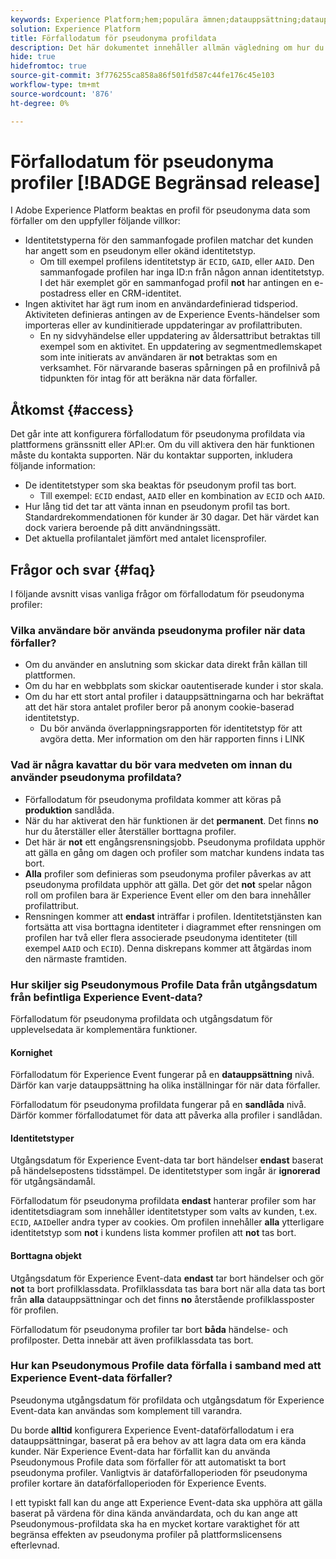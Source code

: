 ```yaml
---
keywords: Experience Platform;hem;populära ämnen;datauppsättning;datauppsättning;tid att leva;ttl;tid till live;pseudonymous;pseudonymous profiles;data expiration;expiration;
solution: Experience Platform
title: Förfallodatum för pseudonyma profildata
description: Det här dokumentet innehåller allmän vägledning om hur du konfigurerar förfallodatum för pseudonyma profiler inom Adobe Experience Platform.
hide: true
hidefromtoc: true
source-git-commit: 3f776255ca858a86f501fd587c44fe176c45e103
workflow-type: tm+mt
source-wordcount: '876'
ht-degree: 0%

---
```



# Förfallodatum för pseudonyma profiler [!BADGE Begränsad release]

I Adobe Experience Platform beaktas en profil för pseudonyma data som förfaller om den uppfyller följande villkor:

- Identitetstyperna för den sammanfogade profilen matchar det kunden har angett som en pseudonym eller okänd identitetstyp.
   - Om till exempel profilens identitetstyp är `ECID`, `GAID`, eller `AAID`. Den sammanfogade profilen har inga ID:n från någon annan identitetstyp. I det här exemplet gör en sammanfogad profil **not** har antingen en e-postadress eller en CRM-identitet.
- Ingen aktivitet har ägt rum inom en användardefinierad tidsperiod. Aktiviteten definieras antingen av de Experience Events-händelser som importeras eller av kundinitierade uppdateringar av profilattributen.
   - En ny sidvyhändelse eller uppdatering av åldersattribut betraktas till exempel som en aktivitet. En uppdatering av segmentmedlemskapet som inte initierats av användaren är **not** betraktas som en verksamhet. För närvarande baseras spårningen på en profilnivå på tidpunkten för intag för att beräkna när data förfaller.

## Åtkomst {#access}

Det går inte att konfigurera förfallodatum för pseudonyma profildata via plattformens gränssnitt eller API:er. Om du vill aktivera den här funktionen måste du kontakta supporten. När du kontaktar supporten, inkludera följande information:

- De identitetstyper som ska beaktas för pseudonym profil tas bort.
   - Till exempel: `ECID` endast, `AAID` eller en kombination av `ECID` och `AAID`.
- Hur lång tid det tar att vänta innan en pseudonym profil tas bort. Standardrekommendationen för kunder är 30 dagar. Det här värdet kan dock variera beroende på ditt användningssätt.
- Det aktuella profilantalet jämfört med antalet licensprofiler.

## Frågor och svar {#faq}

I följande avsnitt visas vanliga frågor om förfallodatum för pseudonyma profiler:

### Vilka användare bör använda pseudonyma profiler när data förfaller?

- Om du använder en anslutning som skickar data direkt från källan till plattformen.
- Om du har en webbplats som skickar oautentiserade kunder i stor skala.
- Om du har ett stort antal profiler i datauppsättningarna och har bekräftat att det här stora antalet profiler beror på anonym cookie-baserad identitetstyp.
   - Du bör använda överlappningsrapporten för identitetstyp för att avgöra detta. Mer information om den här rapporten finns i LINK

### Vad är några kavattar du bör vara medveten om innan du använder pseudonyma profildata?

- Förfallodatum för pseudonyma profildata kommer att köras på **produktion** sandlåda.
- När du har aktiverat den här funktionen är det **permanent**. Det finns **no** hur du återställer eller återställer borttagna profiler.
- Det här är **not** ett engångsrensningsjobb. Pseudonyma profildata upphör att gälla en gång om dagen och profiler som matchar kundens indata tas bort.
- **Alla** profiler som definieras som pseudonyma profiler påverkas av att pseudonyma profildata upphör att gälla. Det gör det **not** spelar någon roll om profilen bara är Experience Event eller om den bara innehåller profilattribut.
- Rensningen kommer att **endast** inträffar i profilen. Identitetstjänsten kan fortsätta att visa borttagna identiteter i diagrammet efter rensningen om profilen har två eller flera associerade pseudonyma identiteter (till exempel `AAID` och `ECID`). Denna diskrepans kommer att åtgärdas inom den närmaste framtiden.

### Hur skiljer sig Pseudonymous Profile Data från utgångsdatum från befintliga Experience Event-data?

Förfallodatum för pseudonyma profildata och utgångsdatum för upplevelsedata är komplementära funktioner.

#### Kornighet

Förfallodatum för Experience Event fungerar på en **datauppsättning** nivå. Därför kan varje datauppsättning ha olika inställningar för när data förfaller.

Förfallodatum för pseudonyma profildata fungerar på en **sandlåda** nivå. Därför kommer förfallodatumet för data att påverka alla profiler i sandlådan.

#### Identitetstyper

Utgångsdatum för Experience Event-data tar bort händelser **endast** baserat på händelsepostens tidsstämpel. De identitetstyper som ingår är **ignorerad** för utgångsändamål.

Förfallodatum för pseudonyma profildata **endast** hanterar profiler som har identitetsdiagram som innehåller identitetstyper som valts av kunden, t.ex. `ECID`, `AAID`eller andra typer av cookies. Om profilen innehåller **alla** ytterligare identitetstyp som **not** i kundens lista kommer profilen att **not** tas bort.

#### Borttagna objekt

Utgångsdatum för Experience Event-data **endast** tar bort händelser och gör **not** ta bort profilklassdata. Profilklassdata tas bara bort när alla data tas bort från **alla** datauppsättningar och det finns **no** återstående profilklassposter för profilen.

Förfallodatum för pseudonyma profiler tar bort **båda** händelse- och profilposter. Detta innebär att även profilklassdata tas bort.

### Hur kan Pseudonymous Profile data förfalla i samband med att Experience Event-data förfaller?

Pseudonyma utgångsdatum för profildata och utgångsdatum för Experience Event-data kan användas som komplement till varandra.

Du borde **alltid** konfigurera Experience Event-dataförfallodatum i era datauppsättningar, baserat på era behov av att lagra data om era kända kunder. När Experience Event-data har förfallit kan du använda Pseudonymous Profile data som förfaller för att automatiskt ta bort pseudonyma profiler. Vanligtvis är dataförfalloperioden för pseudonyma profiler kortare än dataförfalloperioden för Experience Events.

I ett typiskt fall kan du ange att Experience Event-data ska upphöra att gälla baserat på värdena för dina kända användardata, och du kan ange att Pseudonymous-profildata ska ha en mycket kortare varaktighet för att begränsa effekten av pseudonyma profiler på plattformslicensens efterlevnad.
